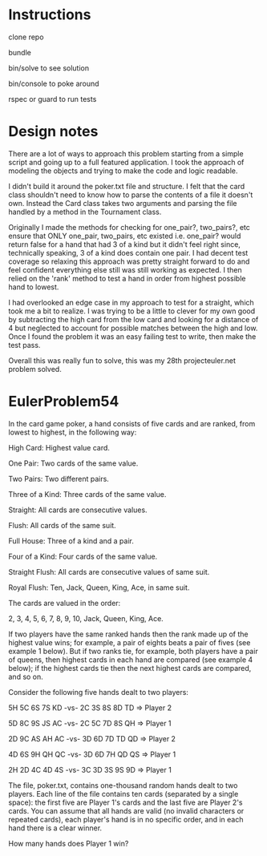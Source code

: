 # Instructions

clone repo

bundle

bin/solve to see solution

bin/console to poke around

rspec or guard to run tests

# Design notes

There are a lot of ways to approach this problem starting from a simple script
and going up to a full featured application. I took the approach of modeling
the objects and trying to make the code and logic readable.

I didn't build it around the poker.txt file and structure. I felt that the card
class shouldn't need to know how to parse the contents of a file it doesn't own.
Instead the Card class takes two arguments and parsing the file handled by a method
in the Tournament class.

Originally I made the methods for checking for one_pair?, two_pairs?, etc ensure
that ONLY one_pair, two_pairs, etc existed i.e. one_pair? would return false for
a hand that had 3 of a kind but it didn't feel right since, technically speaking,
3 of a kind does contain one pair. I had decent test coverage so relaxing this
approach was pretty straight forward to do and feel confident everything else
still was still working as expected. I then relied on the 'rank' method to test
a hand in order from highest possible hand to lowest.

I had overlooked an edge case in my approach to test for a straight, which took
me a bit to realize. I was trying to be a little to clever for my own good by
subtracting the high card from the low card and looking for a distance of 4 but
neglected to account for possible matches between the high and low. Once I found
the problem it was an easy failing test to write, then make the test pass.

Overall this was really fun to solve, this was my 28th projecteuler.net problem
solved.

# EulerProblem54

In the card game poker, a hand consists of five cards and are ranked,
from lowest to highest, in the following way:

High Card: Highest value card.

One Pair: Two cards of the same value.

Two Pairs: Two different pairs.

Three of a Kind: Three cards of the same value.

Straight: All cards are consecutive values.

Flush: All cards of the same suit.

Full House: Three of a kind and a pair.

Four of a Kind: Four cards of the same value.

Straight Flush: All cards are consecutive values of same suit.

Royal Flush: Ten, Jack, Queen, King, Ace, in same suit.

The cards are valued in the order:

2, 3, 4, 5, 6, 7, 8, 9, 10, Jack, Queen, King, Ace.

If two players have the same ranked hands then the rank made up of the highest
value wins; for example, a pair of eights beats a pair of fives (see example 1
below). But if two ranks tie, for example, both players have a pair of queens,
then highest cards in each hand are compared (see example 4 below); if the
highest cards tie then the next highest cards are compared, and so on.

Consider the following five hands dealt to two players:

5H 5C 6S 7S KD -vs- 2C 3S 8S 8D TD => Player 2

5D 8C 9S JS AC -vs- 2C 5C 7D 8S QH => Player 1

2D 9C AS AH AC -vs- 3D 6D 7D TD QD => Player 2

4D 6S 9H QH QC -vs- 3D 6D 7H QD QS => Player 1

2H 2D 4C 4D 4S -vs- 3C 3D 3S 9S 9D => Player 1


The file, poker.txt, contains one-thousand random hands dealt to two players.
Each line of the file contains ten cards (separated by a single space): the
first five are Player 1's cards and the last five are Player 2's cards. You can
assume that all hands are valid (no invalid characters or repeated cards), each
player's hand is in no specific order, and in each hand there is a clear winner.

How many hands does Player 1 win?
